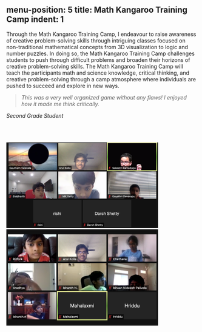 
menu-position: 5
title: Math Kangaroo Training Camp
indent: 1
---

Through the Math Kangaroo Training Camp, I endeavour to raise awareness of creative problem-solving skills through intriguing classes focused on non-traditional mathematical concepts from 3D visualization to logic and number puzzles. In doing so, the Math Kangaroo Training Camp challenges students to push through difficult problems and broaden their horizons of creative problem-solving skills. The Math Kangaroo Training Camp will teach the participants math and science knowledge, critical thinking, and creative problem-solving through a camp atmosphere where individuals are pushed to succeed and explore in new ways.

<div class="testimonial-quote group">
    <blockquote>
		<p><em>This was a very well organized game without any flaws! I enjoyed how it made me think critically.</em></p>
	</blockquote>  
	<cite><span>Second Grade Student</span></cite>
</div>

<br></br>

<img src="img/mktc-1.png" width="400" class="center"/>
<img src="img/mktc-2.png" width="400" class="center"/>